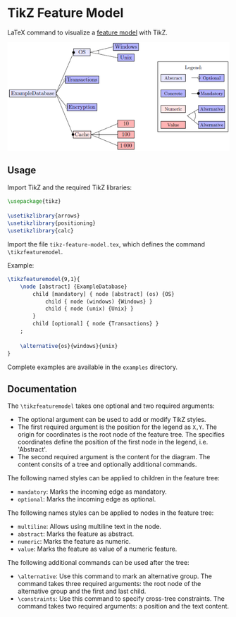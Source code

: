 # TikZ Feature Model

LaTeX command to visualize a [feature model](https://en.wikipedia.org/wiki/Feature_model) with TikZ.

![Demo](demo.png)

## Usage

Import TikZ and the required TikZ libraries:
```tex
\usepackage{tikz}

\usetikzlibrary{arrows}
\usetikzlibrary{positioning}
\usetikzlibrary{calc}
```

Import the file `tikz-feature-model.tex`, which defines the command `\tikzfeaturemodel`.

Example:

```tex
\tikzfeaturemodel{9,1}{
    \node [abstract] {ExampleDatabase}
        child [mandatory] { node [abstract] (os) {OS}
            child { node (windows) {Windows} }
            child { node (unix) {Unix} }
        }
        child [optional] { node {Transactions} }
    ;

    \alternative{os}{windows}{unix}
}
```

Complete examples are available in the `examples` directory.

## Documentation

The `\tikzfeaturemodel` takes one optional and two required arguments:
* The optional argument can be used to add or modify TikZ styles.
* The first required argument is the position for the legend as `X,Y`.
  The origin for coordinates is the root node of the feature tree.
  The specifies coordinates define the position of the first node in the legend, i.e. 'Abstract'.
* The second required argument is the content for the diagram.
  The content consits of a tree and optionally additional commands.

The following named styles can be applied to children in the feature tree:
* `mandatory`: Marks the incoming edge as mandatory.
* `optional`: Marks the incoming edge as optional.

The following names styles can be applied to nodes in the feature tree:
* `multiline`: Allows using multiline text in the node.
* `abstract`: Marks the feature as abstract.
* `numeric`: Marks the feature as numeric.
* `value`: Marks the feature as value of a numeric feature.

The following additional commands can be used after the tree:
* `\alternative`: Use this command to mark an alternative group.
  The command takes three required arguments: the root node of the alternative group and the first and last child.
* `\constraints`: Use this command to specify cross-tree constraints.
  The command takes two required arguments: a position and the text content.
